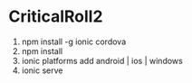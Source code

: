 # CriticalRoll2

1. npm install -g ionic cordova
2. npm install
3. ionic platforms add android | ios | windows
4. ionic serve
